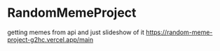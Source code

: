 # RandomMemeProject

getting memes from api and just slideshow of it
https://random-meme-project-g2hc.vercel.app/main
